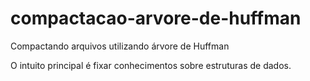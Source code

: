 # compactacao-arvore-de-huffman
Compactando arquivos utilizando árvore de Huffman

O intuito principal é fixar conhecimentos sobre estruturas de dados. 
